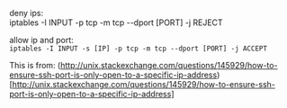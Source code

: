 deny ips:  
iptables -I INPUT -p tcp -m tcp --dport [PORT] -j REJECT

allow ip and port:  
`iptables -I INPUT -s [IP] -p tcp -m tcp --dport [PORT] -j ACCEPT`


This is from: (http://unix.stackexchange.com/questions/145929/how-to-ensure-ssh-port-is-only-open-to-a-specific-ip-address)[http://unix.stackexchange.com/questions/145929/how-to-ensure-ssh-port-is-only-open-to-a-specific-ip-address]
